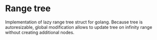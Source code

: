 # Range tree

Implementation of lazy range tree struct for golang. Because tree is autoresizable, global modification allows to update tree on infinity range without creating additional nodes.
